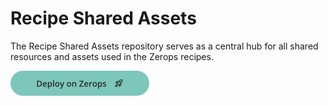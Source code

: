 # Recipe Shared Assets

The Recipe Shared Assets repository serves as a central hub for all shared resources and assets used in the Zerops recipes.

![Button](https://github.com/nermalcat69/recipe-shared-assets/blob/main/deploy-button/green/deploy-button.svg)